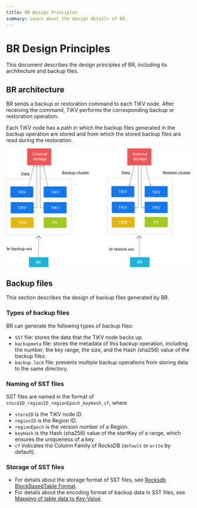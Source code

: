 ```yaml
---
title: BR Design Principles
summary: Learn about the design details of BR.
---
```


# BR Design Principles

This document describes the design principles of BR, including its architecture<!--, design philosophy,//--> and backup files.

## BR architecture

BR sends a backup or restoration command to each TiKV node. After receiving the command, TiKV performs the corresponding backup or restoration operation.

Each TiKV node has a path in which the backup files generated in the backup operation are stored and from which the stored backup files are read during the restoration.

![br-arch](/media/br-arch.png)

<!--## BR design philosophy

For details about the BR design philosophy, see [TBD](xxx).//-->

## Backup files

This section describes the design of backup files generated by BR.

### Types of backup files

BR can generate the following types of backup files:

- `SST` file: stores the data that the TiKV node backs up.
- `backupmeta` file: stores the metadata of this backup operation, including the number, the key range, the size, and the Hash (sha256) value of the backup files.
- `backup.lock` file: prevents multiple backup operations from storing data to the same directory.

### Naming of SST files

SST files are named in the format of `storeID_regionID_regionEpoch_keyHash_cf`, where

- `storeID` is the TiKV node ID.
- `regionID` is the Region ID.
- `regionEpoch` is the version number of a Region.
- `keyHash` is the Hash (sha256) value of the startKey of a range, which ensures the uniqueness of a key.
- `cf` indicates the Column Family of RocksDB (`default` or `write` by default).

### Storage of SST files

- For details about the storage format of SST files, see [Rocksdb BlockBasedTable Format](https://github.com/facebook/rocksdb/wiki/Rocksdb-BlockBasedTable-Format).
- For details about the encoding format of backup data in SST files, see [Mapping of table data to Key-Value](/tidb-computing.md#mapping-of-table-data-to-key-value).
